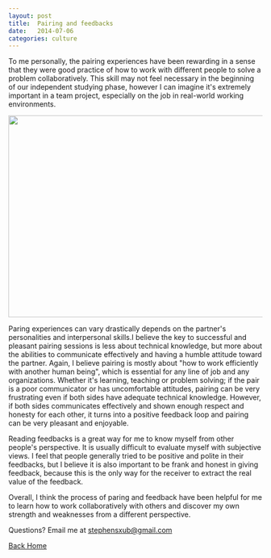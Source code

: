 ```yaml
---
layout: post
title:  Pairing and feedbacks
date:   2014-07-06
categories: culture
---
```


To me personally, the pairing experiences have been rewarding in a sense that they were good practice of how to work with different people to solve a problem collaboratively. This skill may not feel necessary in the beginning of our independent studying phase, however I can imagine it's extremely important in a team project, especially on the job in real-world working environments.

<img src="{{ site.url }}/images/pairing.png" height="400" width="600" alt="">

Paring experiences can vary drastically depends on the partner's personalities and interpersonal skills.I believe the key to successful and pleasant pairing sessions is less about technical knowledge, but more about the abilities to communicate effectively and having a humble attitude toward the partner. Again, I believe pairing is mostly about "how to work efficiently with another human being", which is essential for any line of job and any organizations. Whether it's learning, teaching or problem solving; if the pair is a poor communicator or has uncomfortable attitudes, pairing can be very frustrating even if both sides have adequate technical knowledge. However, if both sides communicates effectively and shown enough respect and honesty for each other, it turns into a positive feedback loop and pairing can be very pleasant and enjoyable.

Reading feedbacks is a great way for me to know myself from other people's perspective. It is usually difficult to evaluate myself with subjective views. I feel that people generally tried to be positive and polite in their feedbacks, but I believe it is also important to be frank and honest in giving feedback, because this is the only way for the receiver to extract the real value of the feedback.

Overall, I think the process of paring and feedback have been helpful for me to learn how to work collaboratively with others and discover my own strength and weaknesses from a different perspective.

Questions? Email me at stephensxub@gmail.com

 <a href="{{ site.url }}/index.html">Back Home</a>
